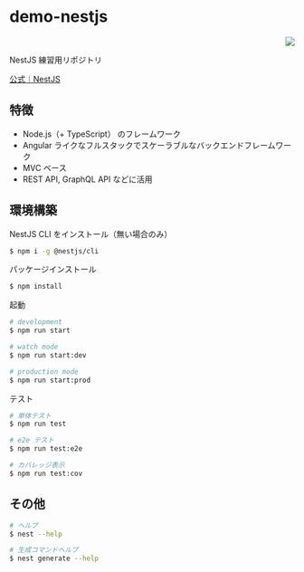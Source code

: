 # demo-nestjs
<p align="right">
  <a href="https://twitter.com/_to33y" target="_blank" rel="noreferrer">
    <img src="https://img.shields.io/twitter/follow/nestframework.svg?style=social&label=Follow">
  </a>
</p>
NestJS 練習用リポジトリ

[公式｜NestJS](https://nestjs.com/)

## 特徴
- Node.js（+ TypeScript） のフレームワーク
- Angular ライクなフルスタックでスケーラブルなバックエンドフレームワーク
- MVC ベース
- REST API, GraphQL API などに活用

## 環境構築

NestJS CLI をインストール（無い場合のみ）
```bash
$ npm i -g @nestjs/cli
```

パッケージインストール
```bash
$ npm install
```

起動
```bash
# development
$ npm run start

# watch mode
$ npm run start:dev

# production mode
$ npm run start:prod
```

テスト
```bash
# 単体テスト
$ npm run test

# e2e テスト
$ npm run test:e2e

# カバレッジ表示
$ npm run test:cov
```

## その他

```bash
# ヘルプ
$ nest --help

# 生成コマンドヘルプ
$ nest generate --help
```
